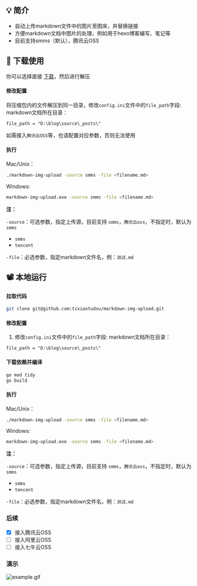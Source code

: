## 💡 简介

- 自动上传markdown文件中的图片至图床，并替换链接
- 方便markdown文档中图片的处理，例如用于hexo博客编写、笔记等
- 目前支持smms（默认），腾讯云OSS

## 🔮 下载使用

你可以选择直接  [下载](https://github.com/tcxiaotudou/markdown-img-upload/releases/tag/v1.0.0)，然后进行解压

#### 修改配置

将压缩包内的文件解压到同一目录，修改`config.ini`文件中的`file_path`字段: markdown文档所在目录：

```properties
file_path = "D:\blog\source\_posts\"
```

如需接入`腾讯云OSS`等，也请配置对应参数，否则无法使用

#### 执行

Mac/Unix：

```bash
./markdown-img-upload -source smms -file <filename.md>
```

Windows:

```bash
markdown-img-upload.exe -source smms -file <filename.md>
```

**注：**

`-source`：可选参数，指定上传源，目前支持 `smms`，`腾讯云oss`，不指定时，默认为`smms`

- `smms` 
- `tencent` 

`-file`：必选参数，指定markdown文件名，例：`测试.md`

## 📽️ 本地运行

#### 拉取代码 ####

```bash
git clone git@github.com:tcxiaotudou/markdown-img-upload.git
```
#### 修改配置
1. 修改`config.ini`文件中的`file_path`字段: markdown文档所在目录：
```properties
file_path = "D:\blog\source\_posts\"
```
#### 下载依赖并编译
```bash
go mod tidy
go build
```
#### 执行
Mac/Unix：
```bash
./markdown-img-upload -source smms -file <filename.md>
```
Windows:
```bash
markdown-img-upload.exe -source smms -file <filename.md>
```

**注：**

`-source`：可选参数，指定上传源，目前支持 `smms`，`腾讯云oss`，不指定时，默认为`smms`

- `smms` 
- `tencent` 

`-file`：必选参数，指定markdown文件名，例：`测试.md`

### 后续

- [x] 接入腾讯云OSS 
- [ ] 接入阿里云OSS
- [ ] 接入七牛云OSS 

### 演示

![example.gif](https://i.loli.net/2020/04/06/Id3thvYFbaWpclB.gif)
